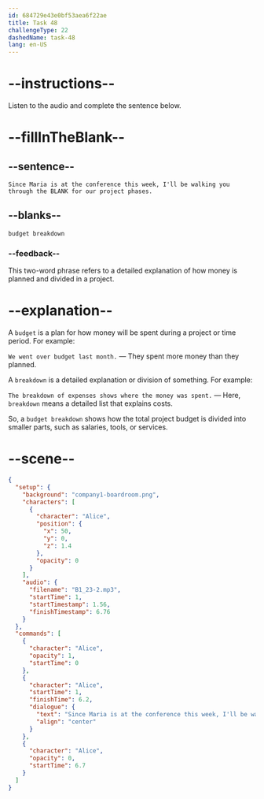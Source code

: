 ```yaml
---
id: 684729e43e0bf53aea6f22ae
title: Task 48
challengeType: 22
dashedName: task-48
lang: en-US
---
```


<!-- (audio) Alice: Since Maria is at the conference this week, I'll be walking you through the budget breakdown for our project phases. -->

# --instructions--

Listen to the audio and complete the sentence below.

# --fillInTheBlank--

## --sentence--

`Since Maria is at the conference this week, I'll be walking you through the BLANK for our project phases.`

## --blanks--

`budget breakdown`

### --feedback--

This two-word phrase refers to a detailed explanation of how money is planned and divided in a project.

# --explanation--

A `budget` is a plan for how money will be spent during a project or time period. For example:

`We went over budget last month.` — They spent more money than they planned.

A `breakdown` is a detailed explanation or division of something. For example:

`The breakdown of expenses shows where the money was spent.` — Here, `breakdown` means a detailed list that explains costs.

So, a `budget breakdown` shows how the total project budget is divided into smaller parts, such as salaries, tools, or services.

# --scene--

```json
{
  "setup": {
    "background": "company1-boardroom.png",
    "characters": [
      {
        "character": "Alice",
        "position": {
          "x": 50,
          "y": 0,
          "z": 1.4
        },
        "opacity": 0
      }
    ],
    "audio": {
      "filename": "B1_23-2.mp3",
      "startTime": 1,
      "startTimestamp": 1.56,
      "finishTimestamp": 6.76
    }
  },
  "commands": [
    {
      "character": "Alice",
      "opacity": 1,
      "startTime": 0
    },
    {
      "character": "Alice",
      "startTime": 1,
      "finishTime": 6.2,
      "dialogue": {
        "text": "Since Maria is at the conference this week, I'll be walking you through the budget breakdown for our project phases.",
        "align": "center"
      }
    },
    {
      "character": "Alice",
      "opacity": 0,
      "startTime": 6.7
    }
  ]
}
```
